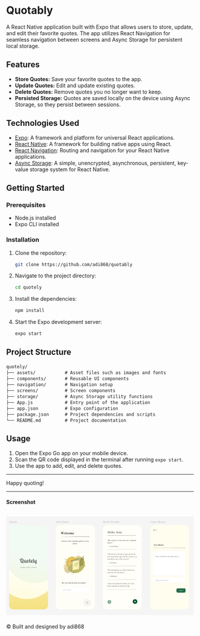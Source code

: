 # Quotably

A React Native application built with Expo that allows users to store, update, and edit their favorite quotes. The app utilizes React Navigation for seamless navigation between screens and Async Storage for persistent local storage.

## Features

- **Store Quotes:** Save your favorite quotes to the app.
- **Update Quotes:** Edit and update existing quotes.
- **Delete Quotes:** Remove quotes you no longer want to keep.
- **Persisted Storage:** Quotes are saved locally on the device using Async Storage, so they persist between sessions.

## Technologies Used

- [Expo](https://expo.dev/): A framework and platform for universal React applications.
- [React Native](https://reactnative.dev/): A framework for building native apps using React.
- [React Navigation](https://reactnavigation.org/): Routing and navigation for your React Native applications.
- [Async Storage](https://react-native-async-storage.github.io/async-storage/): A simple, unencrypted, asynchronous, persistent, key-value storage system for React Native.

## Getting Started

### Prerequisites

- Node.js installed
- Expo CLI installed

### Installation

1. Clone the repository:
   ```bash
   git clone https://github.com/adi868/quotably
   ```
2. Navigate to the project directory:
   ```bash
   cd quotely
   ```
3. Install the dependencies:
   ```bash
   npm install
   ```
4. Start the Expo development server:
   ```bash
   expo start
   ```

## Project Structure

```
quotely/
├── assets/           # Asset files such as images and fonts
├── components/       # Reusable UI components
├── navigation/       # Navigation setup
├── screens/          # Screen components
├── storage/          # Async Storage utility functions
├── App.js            # Entry point of the application
├── app.json          # Expo configuration
├── package.json      # Project dependencies and scripts
└── README.md         # Project documentation
```

## Usage

1. Open the Expo Go app on your mobile device.
2. Scan the QR code displayed in the terminal after running `expo start`.
3. Use the app to add, edit, and delete quotes.

---

Happy quoting!

---
#### Screenshot
![Screenshot of splash screen](assets/images/figma.png)
---

© Built and designed by adi868

